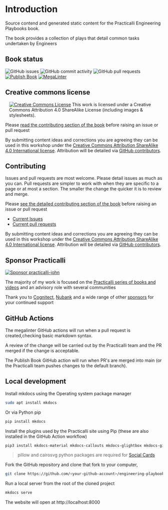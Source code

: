 # Introduction

Source contend and generated static content for the Practicalli Engineering Playbooks book.

The book provides a collection of plays that detail common tasks undertaken by Engineers


## Book status

![GitHub issues](https://img.shields.io/github/issues/practicalli/engineering-playbook?label=content%20ideas&logo=github)
![GitHub commit activity](https://img.shields.io/github/commit-activity/y/practicalli/engineering-playbook?label=commits&logo=github)
![GitHub pull requests](https://img.shields.io/github/issues-pr-raw/practicalli/engineering-playbook?label=pull%20requests&logo=github)
[![Publish Book](https://github.com/practicalli/engineering-playbook/actions/workflows/publish-book.yaml/badge.svg)](https://github.com/practicalli/engineering-playbooks/actions/workflows/publish-book.yaml)
[![MegaLinter](https://github.com/practicalli/engineering-playbook/actions/workflows/megalinter.yaml/badge.svg)](https://github.com/practicalli/engineering-playbook/actions/workflows/megalinter.yaml)

## Creative commons license

<div style="width:95%; margin:auto;">
  <a rel="license" href="http://creativecommons.org/licenses/by-sa/4.0/"><img alt="Creative Commons License" style="border-width:0" src="https://i.creativecommons.org/l/by-sa/4.0/88x31.png" /></a>
  This work is licensed under a Creative Commons Attribution 4.0 ShareAlike License (including images & stylesheets).
</div>

Please [read the contributing section of the book](https://practical.li//engineering-playbook/introduction/contributing/) before raising an issue or pull request

By submitting content ideas and corrections you are agreeing they can be used in this workshop under the [Creative Commons Attribution ShareAlike 4.0 International license](https://creativecommons.org/licenses/by-sa/4.0/).  Attribution will be detailed via [GitHub contributors](https://github.com/practicalli/engineering-playbooks/graphs/contributors).


## Contributing

Issues and pull requests are most welcome.  Please detail issues as much as you can.  Pull requests are simpler to work with when they are specific to a page or at most a section.  The smaller the change the quicker it is to review and merge.

Please [see the detailed contributing section of the book](contributing.html) before raising an issue or pull request

* [Current Issues](https://github.com/practicalli/engineering-playbook/issues)
* [Current pull requests](https://github.com/practicalli/engineering-playbook/pulls)

By submitting content ideas and corrections you are agreeing they can be used in this workshop under the [Creative Commons Attribution ShareAlike 4.0 International license](https://creativecommons.org/licenses/by-sa/4.0/).  Attribution will be detailed via [GitHub contributors](https://github.com/practicalli/engineering-playbook/graphs/contributors).


## Sponsor Practicalli

[![Sponsor practicalli-john](https://raw.githubusercontent.com/practicalli/graphic-design/live/buttons/practicalli-github-sponsors-button.png)](https://github.com/sponsors/practicalli-john/)

The majority of my work is focused on the [Practicalli series of books and videos](https://practical.li/) and an advisory role with several communities

Thank you to [Cognitect](https://www.cognitect.com/), [Nubank](https://nubank.com.br/) and a wide range of other [sponsors](https://github.com/sponsors/practicalli-john#sponsors) for your continued support


## GitHub Actions

The megalinter GitHub actions will run when a pull request is created,checking basic markdown syntax.

A review of the change will be carried out by the Practicalli team and the PR merged if the change is acceptable.

The Publish Book GitHub action will run when PR's are merged into main (or the Practicalli team pushes changes to the default branch).


## Local development

Install mkdocs using the Operating system package manager

```bash
sudo apt install mkdocs
```

Or via Python pip

```bash
pip install mkdocs
```

Install the plugins used by the Practicalli site using Pip (these are also installed in the GitHub Action workflow)

```bash
pip3 install mkdocs-material mkdocs-callouts mkdocs-glightbox mkdocs-git-revision-date-localized-plugin mkdocs-redirects pillow cairosvg
```

> pillow and cairosvg python packages are required for [Social Cards](https://squidfunk.github.io/mkdocs-material/setup/setting-up-social-cards/)

Fork the GitHub repository and clone that fork to your computer,

```bash
git clone https://github.com/<your-github-account>/engineering-playbook.git

```

Run a local server from the root of the cloned project

```bash
mkdocs serve
```

The website will open at http://localhost:8000
